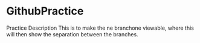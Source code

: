 # GithubPractice
Practice Description
This is to make the ne branchone viewable, where this will then show the separation between the branches.
